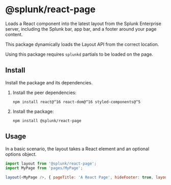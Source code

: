 # @splunk/react-page

Loads a React component into the latest layout from the Splunk Enterprise server, including
the Splunk bar, app bar, and a footer around your page content.

This package dynamically loads the Layout API from the correct location.

Using this package requires `splunkd` partials to be loaded on the page.

## Install

Install the package and its dependencies.

1. Install the peer dependencies:
    ```
    npm install react@^16 react-dom@^16 styled-components@^5
    ```
2. Install the package:
    ```
    npm install @splunk/react-page
    ```

## Usage
In a basic scenario, the layout takes a React element and an optional options object.

```js
import layout from '@splunk/react-page';
import MyPage from 'pages/MyPage';

layout(<MyPage />, { pageTitle: 'A React Page', hideFooter: true, layout: 'fixed' });
```
